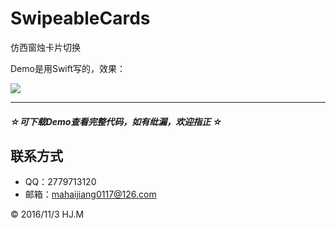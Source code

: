 # SwipeableCards
仿西窗烛卡片切换

Demo是用Swift写的，效果：

![](https://github.com/DepponMain/SwipeableCards/raw/master/SwipeableCards/xiChuangZhu.gif)

---
##### ☆*可下载Demo查看完整代码，如有纰漏，欢迎指正* ☆
## 联系方式
* QQ：2779713120
* 邮箱：mahaijiang0117@126.com

<div class="footer">
	&copy; 2016/11/3 HJ.M
</div>